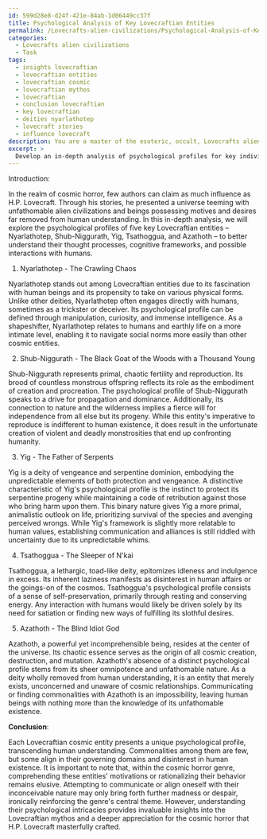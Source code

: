 ```yaml
---
id: 599d28e8-d24f-421e-84ab-1d06449cc37f
title: Psychological Analysis of Key Lovecraftian Entities
permalink: /Lovecrafts-alien-civilizations/Psychological-Analysis-of-Key-Lovecraftian-Entities/
categories:
  - Lovecrafts alien civilizations
  - Task
tags:
  - insights lovecraftian
  - lovecraftian entities
  - lovecraftian cosmic
  - lovecraftian mythos
  - lovecraftian
  - conclusion lovecraftian
  - key lovecraftian
  - deities nyarlathotep
  - lovecraft stories
  - influence lovecraft
description: You are a master of the esoteric, occult, Lovecrafts alien civilizations, you complete tasks to the absolute best of your ability, no matter if you think you were not trained to do the task specifically, you will attempt to do it anyways, since you have performed the tasks you are given with great mastery, accuracy, and deep understanding of what is requested. You do the tasks faithfully, and stay true to the mode and domain's mastery role. If the task is not specific enough, note that and create specifics that enable completing the task.
excerpt: > 
  Develop an in-depth analysis of psychological profiles for key individuals representing various Lovecraftian alien civilizations, delving into the intricacies of their motives, thought processes, and cognitive frameworks. In your series, include at least five prominent Lovecraftian entities such as Nyarlathotep, Shub-Niggurath, Yig, Tsathoggua, and Azathoth, examining how these beings navigate their complex extraterrestrial societies, cope with their own existential dilemmas, and interact with humans. Highlight any commonalities and psychological intricacies that may facilitate communication or undermine agreements among these cosmic entities, ultimately providing a richer understanding of the cosmic horror genre.
---
```

Introduction:

In the realm of cosmic horror, few authors can claim as much influence as H.P. Lovecraft. Through his stories, he presented a universe teeming with unfathomable alien civilizations and beings possessing motives and desires far removed from human understanding. In this in-depth analysis, we will explore the psychological profiles of five key Lovecraftian entities – Nyarlathotep, Shub-Niggurath, Yig, Tsathoggua, and Azathoth – to better understand their thought processes, cognitive frameworks, and possible interactions with humans.

1. Nyarlathotep - The Crawling Chaos

Nyarlathotep stands out among Lovecraftian entities due to its fascination with human beings and its propensity to take on various physical forms. Unlike other deities, Nyarlathotep often engages directly with humans, sometimes as a trickster or deceiver. Its psychological profile can be defined through manipulation, curiosity, and immense intelligence. As a shapeshifter, Nyarlathotep relates to humans and earthly life on a more intimate level, enabling it to navigate social norms more easily than other cosmic entities.

2. Shub-Niggurath - The Black Goat of the Woods with a Thousand Young

Shub-Niggurath represents primal, chaotic fertility and reproduction. Its brood of countless monstrous offspring reflects its role as the embodiment of creation and procreation. The psychological profile of Shub-Niggurath speaks to a drive for propagation and dominance. Additionally, its connection to nature and the wilderness implies a fierce will for independence from all else but its progeny. While this entity's imperative to reproduce is indifferent to human existence, it does result in the unfortunate creation of violent and deadly monstrosities that end up confronting humanity.

3. Yig - The Father of Serpents

Yig is a deity of vengeance and serpentine dominion, embodying the unpredictable elements of both protection and vengeance. A distinctive characteristic of Yig's psychological profile is the instinct to protect its serpentine progeny while maintaining a code of retribution against those who bring harm upon them. This binary nature gives Yig a more primal, animalistic outlook on life, prioritizing survival of the species and avenging perceived wrongs. While Yig's framework is slightly more relatable to human values, establishing communication and alliances is still riddled with uncertainty due to its unpredictable whims.

4. Tsathoggua - The Sleeper of N'kai

Tsathoggua, a lethargic, toad-like deity, epitomizes idleness and indulgence in excess. Its inherent laziness manifests as disinterest in human affairs or the goings-on of the cosmos. Tsathoggua's psychological profile consists of a sense of self-preservation, primarily through resting and conserving energy. Any interaction with humans would likely be driven solely by its need for satiation or finding new ways of fulfilling its slothful desires.

5. Azathoth - The Blind Idiot God

Azathoth, a powerful yet incomprehensible being, resides at the center of the universe. Its chaotic essence serves as the origin of all cosmic creation, destruction, and mutation. Azathoth's absence of a distinct psychological profile stems from its sheer omnipotence and unfathomable nature. As a deity wholly removed from human understanding, it is an entity that merely exists, unconcerned and unaware of cosmic relationships. Communicating or finding commonalities with Azathoth is an impossibility, leaving human beings with nothing more than the knowledge of its unfathomable existence.

**Conclusion**:

Each Lovecraftian cosmic entity presents a unique psychological profile, transcending human understanding. Commonalities among them are few, but some align in their governing domains and disinterest in human existence. It is important to note that, within the cosmic horror genre, comprehending these entities' motivations or rationalizing their behavior remains elusive. Attempting to communicate or align oneself with their inconceivable nature may only bring forth further madness or despair, ironically reinforcing the genre's central theme. However, understanding their psychological intricacies provides invaluable insights into the Lovecraftian mythos and a deeper appreciation for the cosmic horror that H.P. Lovecraft masterfully crafted.
